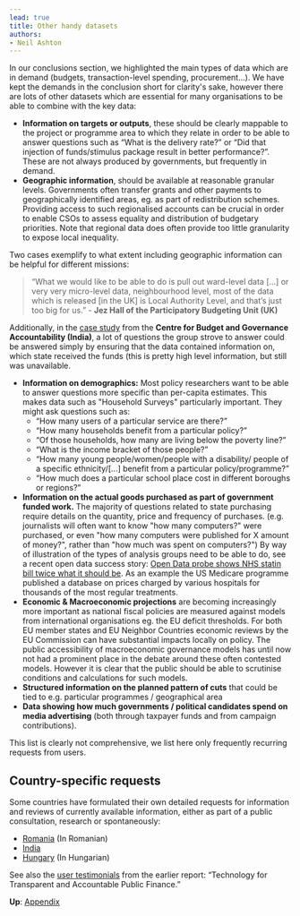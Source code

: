 ```yaml
---
lead: true
title: Other handy datasets
authors:
- Neil Ashton
---
```

In our conclusions section, we highlighted the main types of data which are in demand (budgets, transaction-level spending, procurement...). We have kept the demands in the conclusion short for clarity's sake, however there are lots of other datasets which are essential for many organisations to be able to combine with the key data:

<ul>
<li><strong>Information on targets or outputs</strong>, these should be clearly mappable to the project or programme area to which they relate in order to be able to answer questions such as “What is the delivery rate?” or “Did that injection of funds/stimulus package result in better performance?”. These are not always produced by governments, but frequently in demand.</li>
<li><strong>Geographic information</strong>, should be available at reasonable granular levels. Governments often transfer grants and other payments to geographically identified areas, eg. as part of redistribution schemes. Providing access to such regionalised accounts can be crucial in order to enable CSOs to assess equality and distribution of budgetary priorities. Note that regional data does often provide too little granularity to expose local inequality.</li>
</ul>
Two cases exemplify to what extent including geographic information can be helpful for different missions:

> “What we would like to be able to do is pull out ward-level data [...] or very very micro-level data, neighbourhood level, most of the data which is released [in the UK] is Local Authority Level, and that’s just too big for us.” - <strong> Jez Hall of the Participatory Budgeting Unit (UK) </strong>

Additionally, in the [case study](../../case-studies-budgets/cbga/) from the <strong>Centre for Budget and Governance Accountability (India)</strong>, a lot of questions the group strove to answer could be answered simply by ensuring that the data contained information on, which state received the funds (this is pretty high level information, but still was unavailable.

<ul>
<li><strong>Information on demographics:</strong> Most policy researchers want to be able to answer questions more specific than per-capita estimates. This makes data such as "Household Surveys" particularly important. They might ask questions such as:
<ul>
<li>“How many users of a particular service are there?”</li>
<li>“How many households benefit from a particular policy?” </li>
<li>“Of those households, how many are living below the poverty line?”</li>
<li>“What is the income bracket of those people?” </li>
<li>“How many young people/women/people with a disability/ people of a specific ethnicity/[...] benefit from a particular policy/programme?”</li>
<li>“How much does a particular school place cost in different boroughs or regions?”</li>
</ul>
<li><strong>Information on the actual goods purchased as part of government funded work.</strong> The majority of questions related to state purchasing require details on the quantity, price and frequency of purchases. (e.g. journalists will often want to know "how many computers?" were purchased, or even "how many computers were published for X amount of money?", rather than "how much was spent on computers?") By way of illustration of the types of analysis groups need to be able to do, see a recent open data success story: <a href="http://www.bj-hc.co.uk/bjhc-news/news-detail.html?news=2327&lang=en&feed=130">Open Data probe shows NHS statin bill twice what it should be</a>. As an example the US Medicare programme published a database on prices charged by various hospitals for thousands of the most regular treatments.</li>
<li><strong>Economic & Macroeconomic projections</strong> are becoming increasingly more important as national fiscal policies are measured against models from international organisations eg. the EU deficit thresholds. For both EU member states and EU Neighbor Countries economic reviews by the EU Commission can have substantial impacts locally on policy. The public accessibility of macroeconomic governance models has until now not had a prominent place in the debate around these often contested models. However it is clear that the public should be able to scrutinise conditions and calculations for such models.</li>
<li><strong>Structured information on the planned pattern of cuts</strong> that could be tied to e.g. particular programmes / geographical area</li>
<li><strong>Data showing how much governments / political candidates spend on media advertising</strong> (both through taxpayer funds and from campaign contributions).</li>
</ul>
This list is clearly not comprehensive, we list here only frequently recurring requests from users.

## Country-specific requests

Some countries have formulated their own detailed requests for information and reviews of currently available information, either as part of a public consultation, research or spontaneously:

* [Romania](https://docs.google.com/spreadsheet/ccc?key=0Anbfx9yMO3c8dGptNHF5aGhjdXdRN2U5aVlEMUJiMmc#gid=0) (In Romanian)
* [India](http://www.accountabilityindia.in/accountabilityblog/2241-dating-data-what-are-characteristics-dream-government-data)
* [Hungary](http://kmonitor.hu/files/page/OGP_ajanlasok_KM_TASZ.pdf) (In Hungarian)

See also the [user testimonials](http://community.openspending.org/research/gift/testimonials/) from the earlier report: “Technology for Transparent and Accountable Public Finance.”

**Up**: [Appendix](../)
